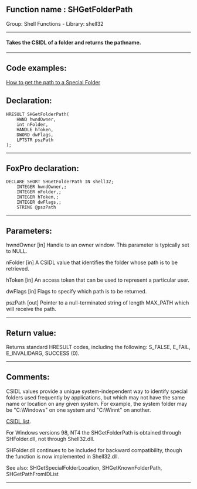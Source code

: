 
## Function name : SHGetFolderPath
Group: Shell Functions - Library: shell32    
***  


#### Takes the CSIDL of a folder and returns the pathname.
***  


## Code examples:
[How to get the path to a Special Folder](../../samples/sample_415.md)  

## Declaration:
```foxpro  
HRESULT SHGetFolderPath(
	HWND hwndOwner,
	int nFolder,
	HANDLE hToken,
	DWORD dwFlags,
	LPTSTR pszPath
);  
```  
***  


## FoxPro declaration:
```foxpro  
DECLARE SHORT SHGetFolderPath IN shell32;
	INTEGER hwndOwner,;
	INTEGER nFolder,;
	INTEGER hToken,;
	INTEGER dwFlags,;
	STRING @pszPath  
```  
***  


## Parameters:
hwndOwner
[in] Handle to an owner window. This parameter is typically set to NULL. 

nFolder
[in] A CSIDL value that identifies the folder whose path is to be retrieved.

hToken
[in] 
An access token that can be used to represent a particular user.

dwFlags
[in] Flags to specify which path is to be returned.

pszPath
[out] Pointer to a null-terminated string of length MAX_PATH which will receive the path.  
***  


## Return value:
Returns standard HRESULT codes, including the following: S_FALSE, E_FAIL, E_INVALIDARG, SUCCESS (0).  
***  


## Comments:
CSIDL values provide a unique system-independent way to identify special folders used frequently by applications, but which may not have the same name or location on any given system. For example, the system folder may be "C:\Windows" on one system and "C:\Winnt" on another.  
  
<a href="http://msdn.microsoft.com/en-us/library/bb762494(v=vs.85).aspx">CSIDL list</a>.  
  
For Windows versions 98, NT4 the SHGetFolderPath is obtained through SHFolder.dll, not through Shell32.dll.   
  
SHFolder.dll continues to be included for backward compatibility, though the function is now implemented in Shell32.dll.  
  
See also: SHGetSpecialFolderLocation, SHGetKnownFolderPath, SHGetPathFromIDList    
  
***  

